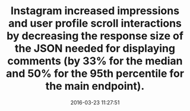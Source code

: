 ---
layout: post
title:  "Instagram increased impressions and user profile scroll interactions by decreasing the response size of the JSON needed for displaying comments (by 33% for the median and 50% for the 95th percentile for the main endpoint)."
storySource: "http://engineering.instagram.com/posts/193415561023919/performance-&-usage-at-Instagram"
date:   2016-03-23 11:27:51
tags:
 - engagement
 - impressions
 - "2016"
---